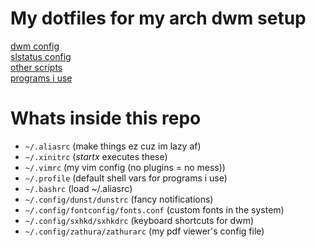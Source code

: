 # My dotfiles for my arch dwm setup
[dwm config](https://github.com/matesz44/dwm)  
[slstatus config](https://github.com/matesz44/slstatus)  
[other scripts](https://github.com/matesz44/scripts)  
[programs i use](https://github.com/matesz44/favtools)


# Whats inside this repo
- `~/.aliasrc` (make things ez cuz im lazy af)
- `~/.xinitrc` (*startx* executes these)
- `~/.vimrc` (my vim config (no plugins = no mess))
- `~/.profile` (default shell vars for programs i use)
- `~/.bashrc` (load ~/.aliasrc)
- `~/.config/dunst/dunstrc` (fancy notifications)
- `~/.config/fontconfig/fonts.conf` (custom fonts in the system)
- `~/.config/sxhkd/sxhkdrc` (keyboard shortcuts for dwm)
- `~/.config/zathura/zathurarc` (my pdf viewer's config file)
